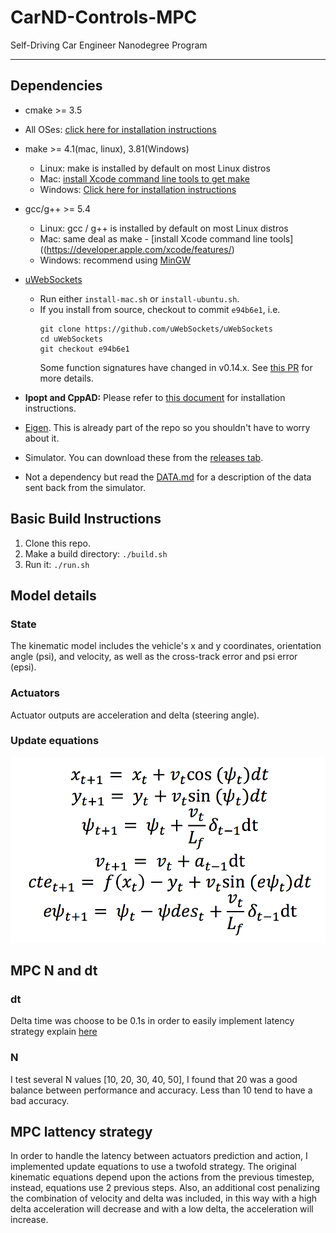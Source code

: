# CarND-Controls-MPC
Self-Driving Car Engineer Nanodegree Program

---

## Dependencies

* cmake >= 3.5
 * All OSes: [click here for installation instructions](https://cmake.org/install/)
* make >= 4.1(mac, linux), 3.81(Windows)
  * Linux: make is installed by default on most Linux distros
  * Mac: [install Xcode command line tools to get make](https://developer.apple.com/xcode/features/)
  * Windows: [Click here for installation instructions](http://gnuwin32.sourceforge.net/packages/make.htm)
* gcc/g++ >= 5.4
  * Linux: gcc / g++ is installed by default on most Linux distros
  * Mac: same deal as make - [install Xcode command line tools]((https://developer.apple.com/xcode/features/)
  * Windows: recommend using [MinGW](http://www.mingw.org/)
* [uWebSockets](https://github.com/uWebSockets/uWebSockets)
  * Run either `install-mac.sh` or `install-ubuntu.sh`.
  * If you install from source, checkout to commit `e94b6e1`, i.e.
    ```
    git clone https://github.com/uWebSockets/uWebSockets
    cd uWebSockets
    git checkout e94b6e1
    ```
    Some function signatures have changed in v0.14.x. See [this PR](https://github.com/udacity/CarND-MPC-Project/pull/3) for more details.

* **Ipopt and CppAD:** Please refer to [this document](https://github.com/udacity/CarND-MPC-Project/blob/master/install_Ipopt_CppAD.md) for installation instructions.
* [Eigen](http://eigen.tuxfamily.org/index.php?title=Main_Page). This is already part of the repo so you shouldn't have to worry about it.
* Simulator. You can download these from the [releases tab](https://github.com/udacity/self-driving-car-sim/releases).
* Not a dependency but read the [DATA.md](./DATA.md) for a description of the data sent back from the simulator.


## Basic Build Instructions

1. Clone this repo.
2. Make a build directory: `./build.sh`
4. Run it: `./run.sh`

## Model details
### State
The kinematic model includes the vehicle's x and y coordinates, orientation angle (psi), and velocity, as well as the cross-track error and psi error (epsi).
### Actuators
Actuator outputs are acceleration and delta (steering angle).
### Update equations

![equations](./equations.png)

## MPC N and dt
### dt
Delta time was choose to be 0.1s in order to easily implement latency strategy explain [here](#mpc-lattency-strategy)
### N
I test several N values [10, 20, 30, 40, 50], I found that 20 was a good balance between performance and accuracy. Less than 10 tend to have a bad accuracy.

## MPC lattency strategy
In order to handle the latency between actuators prediction and action, I implemented update equations to use a twofold strategy. The original kinematic equations depend upon the actions from the previous timestep, instead, equations use 2 previous steps. Also, an additional cost penalizing the combination of velocity and delta was included, in this way with a high delta acceleration will decrease and with a low delta, the acceleration will increase.
